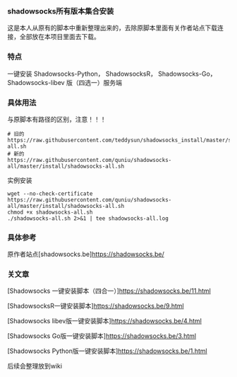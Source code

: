 ### shadowsocks所有版本集合安装

这是本人从原有的脚本中重新整理出来的，去除原脚本里面有关作者站点下载连接，全部放在本项目里面去下载。

### 特点

一键安装 Shadowsocks-Python， ShadowsocksR， Shadowsocks-Go， Shadowsocks-libev 版（四选一）服务端

### 具体用法
与原脚本有路径的区别，注意！！！
```
# 旧的
https://raw.githubusercontent.com/teddysun/shadowsocks_install/master/shadowsocks-all.sh
# 新的
https://raw.githubusercontent.com/quniu/shadowsocks-all/master/install/shadowsocks-all.sh

```

实例安装
```
wget --no-check-certificate https://raw.githubusercontent.com/quniu/shadowsocks-all/master/install/shadowsocks-all.sh
chmod +x shadowsocks-all.sh
./shadowsocks-all.sh 2>&1 | tee shadowsocks-all.log
```


### 具体参考
原作者站点[shadowsocks.be]https://shadowsocks.be/



### 关文章

[Shadowsocks 一键安装脚本（四合一）]https://shadowsocks.be/11.html

[ShadowsocksR一键安装脚本]https://shadowsocks.be/9.html

[Shadowsocks libev版一键安装脚本]https://shadowsocks.be/4.html

[Shadowsocks Go版一键安装脚本]https://shadowsocks.be/3.html

[Shadowsocks Python版一键安装脚本]https://shadowsocks.be/1.html

后续会整理放到wiki

